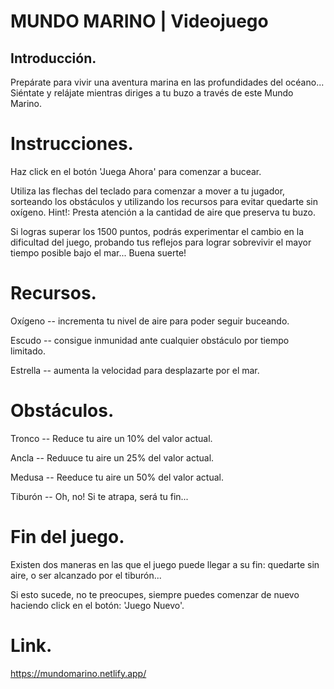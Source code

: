 # MUNDO MARINO | Videojuego

## Introducción.

Prepárate para vivir una aventura marina en las profundidades del océano... Siéntate y relájate mientras diriges a tu buzo a través de este Mundo Marino.

# Instrucciones.

Haz click en el botón 'Juega Ahora' para comenzar a bucear. 

Utiliza las flechas del teclado para comenzar a mover a tu jugador, sorteando los obstáculos y utilizando los recursos para evitar quedarte sin oxígeno. Hint!: Presta atención a la cantidad de aire que preserva tu buzo. 

Si logras superar los 1500 puntos, podrás experimentar el cambio en la dificultad del juego, probando tus reflejos para lograr sobrevivir el mayor tiempo posible bajo el mar... Buena suerte!

# Recursos.

Oxígeno -- incrementa tu nivel de aire para poder seguir buceando.

Escudo -- consigue inmunidad ante cualquier obstáculo por tiempo limitado.

Estrella -- aumenta la velocidad para desplazarte por el mar.

# Obstáculos.

Tronco -- Reduce tu aire un 10% del valor actual.

Ancla -- Reduuce tu aire un 25% del valor actual.

Medusa -- Reeduce tu aire un 50% del valor actual.

Tiburón -- Oh, no! Si te atrapa, será tu fin...

# Fin del juego.

Existen dos maneras en las que el juego puede llegar a su fin: quedarte sin aire, o ser alcanzado por el tiburón... 

Si esto sucede, no te preocupes, siempre puedes comenzar de nuevo haciendo click en el botón: 'Juego Nuevo'.

# Link.
https://mundomarino.netlify.app/
